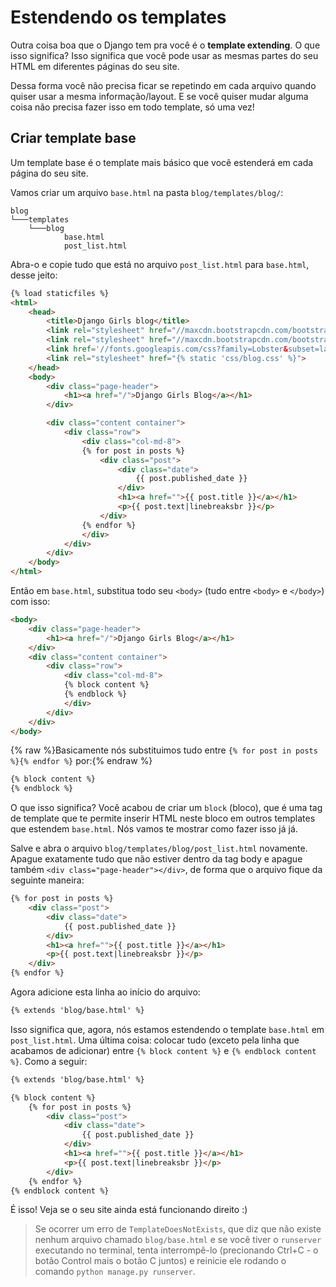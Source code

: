 # Estendendo os templates

Outra coisa boa que o Django tem pra você é o **template extending**. O que isso significa? Isso significa que você pode usar as mesmas partes do seu HTML em diferentes páginas do seu site.

Dessa forma você não precisa ficar se repetindo em cada arquivo quando quiser usar a mesma informação/layout. E se você quiser mudar alguma coisa não precisa fazer isso em todo template, só uma vez!

## Criar template base

Um template base é o template mais básico que você estenderá em cada página do seu site.

Vamos criar um arquivo `base.html` na pasta `blog/templates/blog/`:

    blog
    └───templates
        └───blog
                base.html
                post_list.html
    

Abra-o e copie tudo que está no arquivo `post_list.html` para `base.html`, desse jeito:

```html
{% load staticfiles %}
<html>
    <head>
        <title>Django Girls blog</title>
        <link rel="stylesheet" href="//maxcdn.bootstrapcdn.com/bootstrap/3.2.0/css/bootstrap.min.css">
        <link rel="stylesheet" href="//maxcdn.bootstrapcdn.com/bootstrap/3.2.0/css/bootstrap-theme.min.css">
        <link href='//fonts.googleapis.com/css?family=Lobster&subset=latin,latin-ext' rel='stylesheet' type='text/css'>
        <link rel="stylesheet" href="{% static 'css/blog.css' %}">
    </head>
    <body>
        <div class="page-header">
            <h1><a href="/">Django Girls Blog</a></h1>
        </div>

        <div class="content container">
            <div class="row">
                <div class="col-md-8">
                {% for post in posts %}
                    <div class="post">
                        <div class="date">
                            {{ post.published_date }}
                        </div>
                        <h1><a href="">{{ post.title }}</a></h1>
                        <p>{{ post.text|linebreaksbr }}</p>
                    </div>
                {% endfor %}
                </div>
            </div>
        </div>
    </body>
</html>
```

Então em `base.html`, substitua todo seu `<body>` (tudo entre `<body>` e `</body>`) com isso:

```html
<body>
    <div class="page-header">
        <h1><a href="/">Django Girls Blog</a></h1>
    </div>
    <div class="content container">
        <div class="row">
            <div class="col-md-8">
            {% block content %}
            {% endblock %}
            </div>
        </div>
    </div>
</body>
```

{% raw %}Basicamente nós substituimos tudo entre `{% for post in posts %}{% endfor %}` por:{% endraw %}

```html
{% block content %}
{% endblock %}
```

O que isso significa? Você acabou de criar um `block` (bloco), que é uma tag de template que te permite inserir HTML neste bloco em outros templates que estendem `base.html`. Nós vamos te mostrar como fazer isso já já.

Salve e abra o arquivo `blog/templates/blog/post_list.html` novamente. Apague exatamente tudo que não estiver dentro da tag body e apague também `<div class="page-header"></div>`, de forma que o arquivo fique da seguinte maneira:

```html
{% for post in posts %}
    <div class="post">
        <div class="date">
            {{ post.published_date }}
        </div>
        <h1><a href="">{{ post.title }}</a></h1>
        <p>{{ post.text|linebreaksbr }}</p>
    </div>
{% endfor %}
```

Agora adicione esta linha ao início do arquivo:

```html
{% extends 'blog/base.html' %}
```

Isso significa que, agora, nós estamos estendendo o template `base.html` em `post_list.html`. Uma última coisa: colocar tudo (exceto pela linha que acabamos de adicionar) entre `{% block content %}` e `{% endblock content %}`. Como a seguir:

```html
{% extends 'blog/base.html' %}

{% block content %}
    {% for post in posts %}
        <div class="post">
            <div class="date">
                {{ post.published_date }}
            </div>
            <h1><a href="">{{ post.title }}</a></h1>
            <p>{{ post.text|linebreaksbr }}</p>
        </div>
    {% endfor %}
{% endblock content %}
```

É isso! Veja se o seu site ainda está funcionando direito :)

> Se ocorrer um erro de `TemplateDoesNotExists`, que diz que não existe nenhum arquivo chamado `blog/base.html` e se você tiver o `runserver` executando no terminal, tenta interrompê-lo (precionando Ctrl+C - o botão Control mais o botão C juntos) e reinicie ele rodando o comando `python manage.py runserver`.
